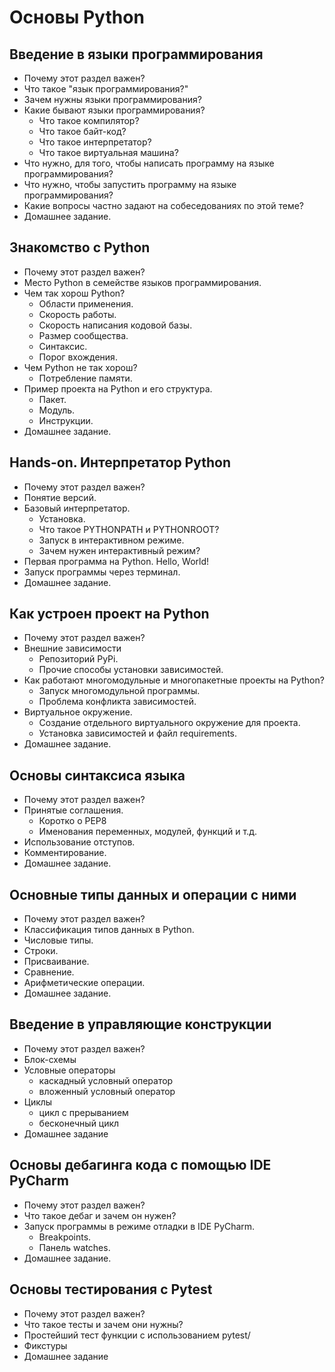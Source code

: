 # Основы Python
## Введение в языки программирования
- Почему этот раздел важен?
- Что такое "язык программирования?"
- Зачем нужны языки программирования?
- Какие бывают языки программирования?
  - Что такое компилятор?
  - Что такое байт-код?
  - Что такое интерпретатор?
  - Что такое виртуальная машина?
- Что нужно, для того, чтобы написать программу на языке программирования?
- Что нужно, чтобы запустить программу на языке программирования?
- Какие вопросы частно задают на собеседованиях по этой теме?
- Домашнее задание.

## Знакомство с Python
- Почему этот раздел важен?
- Место Python в семействе языков программирования.
- Чем так хорош Python?
  - Области применения.
  - Скорость работы.
  - Скорость написания кодовой базы.
  - Размер сообщества.
  - Синтаксис.
  - Порог вхождения.
- Чем Python не так хорош?
  - Потребление памяти.
- Пример проекта на Python и его структура.
  - Пакет.
  - Модуль.
  - Инструкции.
- Домашнее задание.

## Hands-on. Интерпретатор Python
- Почему этот раздел важен?
- Понятие версий.
- Базовый интерпретатор.
  - Установка.
  - Что такое PYTHONPATH и PYTHONROOT?
  - Запуск в интерактивном режиме.
  - Зачем нужен интерактивный режим?
- Первая программа на Python. Hello, World!
- Запуск программы через терминал.
- Домашнее задание.

## Как устроен проект на Python
- Почему этот раздел важен?
- Внешние зависимости
  - Репозиторий PyPi.
  - Прочие способы установки зависимостей.
- Как работают многомодульные и многопакетные проекты на Python?
  - Запуск многомодульной программы.
  - Проблема конфликта зависимостей.
- Виртуальное окружение.
  - Создание отдельного виртуального окружение для проекта.
  - Установка зависимостей и файл requirements.
- Домашнее задание.

## Основы синтаксиса языка
- Почему этот раздел важен?
- Принятые соглашения.
  - Коротко о PEP8
  - Именования переменных, модулей, функций и т.д.
- Использование отступов.
- Комментирование.
- Домашнее задание.

## Основные типы данных и операции с ними
- Почему этот раздел важен?
- Классификация типов данных в Python.
- Числовые типы.
- Строки.
- Присваивание.
- Сравнение.
- Арифметические операции.
- Домашнее задание.

## Введение в управляющие конструкции
- Почему этот раздел важен?
- Блок-схемы
- Условные операторы
  - каскадный условный оператор
  - вложенный условный оператор
- Циклы
  - цикл с прерыванием
  - бесконечный цикл
- Домашнее задание

## Основы дебагинга кода с помощью IDE PyCharm
- Почему этот раздел важен?
- Что такое дебаг и зачем он нужен?
- Запуск программы в режиме отладки в IDE PyCharm.
  - Breakpoints.
  - Панель watches.
- Домашнее задание.

## Основы тестирования с Pytest
- Почему этот раздел важен?
- Что такое тесты и зачем они нужны?
- Простейший тест функции с использованием pytest/
- Фикстуры
- Домашнее задание

